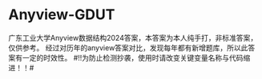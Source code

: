 # Anyview-GDUT
广东工业大学Anyview数据结构2024答案，本答案为本人纯手打，非标准答案，仅供参考。
经过对历年的anyview答案对比，发现每年都有新增题库，所以此答案有一定的时效性。
#!!为防止检测抄袭，使用时请改变关键变量名称与代码缩进！！#
